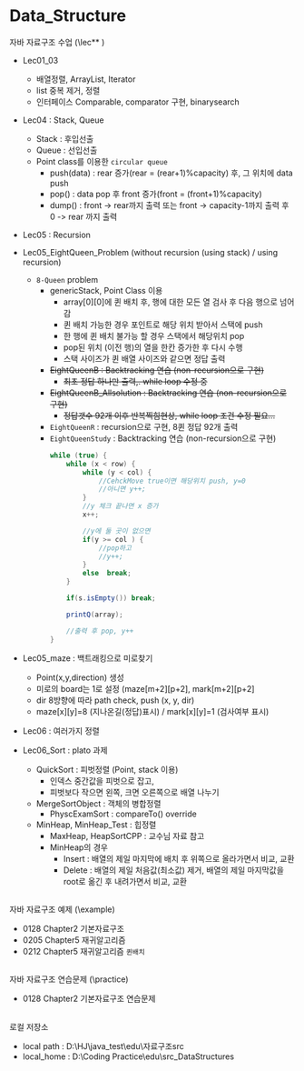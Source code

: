 # Data_Structure
자바 자료구조 수업 (\lec** )
+ Lec01_03
  + 배열정렬, ArrayList, Iterator
  + list 중복 제거, 정렬
  + 인터페이스 Comparable, comparator 구현, binarysearch
+ Lec04 : Stack, Queue
  + Stack : 후입선출
  + Queue : 선입선출
  + Point class를 이용한 `circular queue`
    + push(data) : rear 증가(rear = (rear+1)%capacity) 후, 그 위치에 data push
    + pop() : data pop 후 front 증가(front = (front+1)%capacity)
    + dump() : front -> rear까지 출력 또는 front -> capacity-1까지 출력 후 0 -> rear 까지 출력
+ Lec05 : Recursion
+ Lec05_EightQueen_Problem (without recursion (using stack) / using recursion) 
  + `8-Queen` problem
    + genericStack, Point Class 이용
      + array[0][0]에 퀸 배치 후, 행에 대한 모든 열 검사 후 다음 행으로 넘어감
      + 퀸 배치 가능한 경우 포인트로 해당 위치 받아서 스택에 push
      + 한 행에 퀸 배치 불가능 할 경우 스택에서 해당위치 pop
      + pop된 위치 (이전 행)의 열을 한칸 증가한 후 다시 수행
      + 스택 사이즈가 퀸 배열 사이즈와 같으면 정답 출력
    + ~~EightQueenB : Backtracking 연습 (non-recursion으로 구현)~~
      + ~~최초 정답 하나만 출력,. while loop 수정 중~~
    + ~~EightQueenB_Allsolution : Backtracking 연습 (non-recursion으로 구현)~~
      + ~~정답갯수 92개 이후 반복찍힘현상, while loop 조건 수정 필요...~~
    + `EightQueenR` : recursion으로 구현, 8퀸 정답 92개 출력
    + `EightQueenStudy` : Backtracking 연습 (non-recursion으로 구현)
      ```java
      while (true) {
          while (x < row) {
              while (y < col) {
                  //CehckMove true이면 해당위치 push, y=0
                  //아니면 y++;
              }
              //y 체크 끝나면 x 증가
              x++;

              //y에 둘 곳이 없으면 
              if(y >= col ) {
                  //pop하고 
                  //y++;
              } 
              else	break;
          }

          if(s.isEmpty()) break;

          printQ(array);

          //출력 후 pop, y++
      }		
      ```		      
+ Lec05_maze : 백트래킹으로 미로찾기
  + Point(x,y,direction) 생성
  + 미로의 board는 1로 설정 (maze[m+2][p+2], mark[m+2][p+2]
  + dir 8방향에 따라 path check, push (x, y, dir)
  + maze[x][y]=8 (지나온길(정답)표시) / mark[x][y]=1 (검사여부 표시)
  
+ Lec06 : 여러가지 정렬
+ Lec06_Sort : plato 과제
  + QuickSort : 피벗정렬 (Point, stack 이용)
    + 인덱스 중간값을 피벗으로 잡고, 
    + 피벗보다 작으면 왼쪽, 크면 오른쪽으로 배열 나누기
  + MergeSortObject : 객체의 병합정렬
    + PhyscExamSort : compareTo() override 
  + MinHeap, MinHeap_Test : 힙정렬
    + MaxHeap, HeapSortCPP : 교수님 자료 참고
    + MinHeap의 경우
      + Insert : 배열의 제일 마지막에 배치 후 위쪽으로 올라가면서 비교, 교환
      + Delete : 배열의 제일 처음값(최소값) 제거, 배열의 제일 마지막값을 root로 옮긴 후 내려가면서 비교, 교환
      
##
자바 자료구조 예제 (\example)
+ 0128 Chapter2 기본자료구조
+ 0205 Chapter5 재귀알고리즘
+ 0212 Chapter5 재귀알고리즘 `퀸배치`

##
자바 자료구조 연습문제 (\practice)
+ 0128 Chapter2 기본자료구조 연습문제

##
로컬 저장소
+ local path : D:\HJ\java_test\edu\자료구조src
+ local_home : D:\Coding Practice\edu\src_DataStructures
